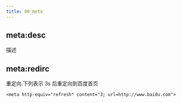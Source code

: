 ```yaml
---
title: 00_meta
---
```

## meta:desc

描述

## meta:redirc

重定向.下列表示 3s 后重定向到百度首页

```
<meta http-equiv="refresh" content="3; url=http://www.baidu.com">
```
